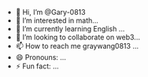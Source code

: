 - 👋 Hi, I’m @Gary-0813
- 👀 I’m interested in math...
- 🌱 I’m currently learning English ...
- 💞️ I’m looking to collaborate on web3...
- 📫 How to reach me graywang0813 ...
- 😄 Pronouns: ...
- ⚡ Fun fact: ...

<!---
Gary-0813/Gary-0813 is a ✨ special ✨ repository because its `README.md` (this file) appears on your GitHub profile.
You can click the Preview link to take a look at your changes.
--->
